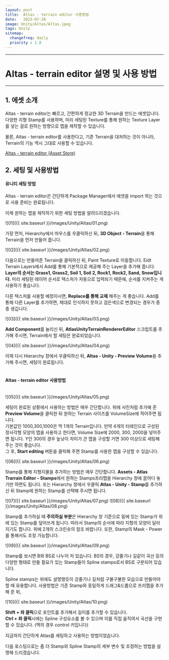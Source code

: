 ```yaml
---
layout: post
title:  Altas - terrain editor 사용방법
date:   2023-07-28
image: Unity/Altas/Altas.jpeg
tags: Unity
sitemap:
  changefreq: daily
  priority : 1.0
---
```




---
# Altas - terrain editor 설명 및 사용 방법
---
## 1. 에셋 소개
Altas - terrain editor는 빠르고, 간편하게 정교한 3D Terrain을 만드는 에셋입니다. 다양한 지형 Stamp를 사용하며, 미리 세팅된 Texture를 통해 원하는 Texture Layer를 넣는 걸로 원하는 방향으로 맵을 제작할 수 있습니다.

물론, Altas - terrain editor를 사용한다고, 기존 Terrain을 대처하는 것이 아니라, Terrain의 기능 역시 그대로 사용할 수 있습니다.


[Altas - terrain editor (Asset Store)](https://assetstore.unity.com/packages/tools/terrain/atlas-terrain-editor-207568)

## 2. 세팅 및 사용방법
#### 유니티 세팅 방법
Altas - terrain editor은 간단하게 Package Manager에서 에셋을 import 하는 것으로 사용 준비는 완료됩니다.

이제 원하는 맵을 제작하기 위한 세팅 방법을 알려드리겠습니다.

![01]({{ site.baseurl }}/images/Unity/Altas/01.png)

가장 먼저, Hierarchy에서 마우스를 우클릭하신 뒤, **3D Object - Terrain**을 통해 Terrain을 먼저 만들어 줍니다.

![02]({{ site.baseurl }}/images/Unity/Altas/02.png)

다음으로는 만들어준 Terrain을 클릭하신 뒤, Paint Texture로 이동합니다. Eidt Terrain Layers에서 Add를 통해 기본적으로 제공해 주는 Layer을 추가해 줍니다.
**Layer의 순서는 Grass1, Grass2, Soil 1, Soil 2, Rock1, Rock2, Sand, Snow입니다.** 미리 세팅된 레이어 순서로 텍스처가 자동으로 입력되기 때문에, 순서를 지켜주는 게 사용하기 좋습니다.

다른 텍스처를 사용할 예정이시면, **Replace를 통해 교체** 해주는 게 좋습니다. Add를 통해 다른 Layer를 추가하면, 제대로 인식하지 못하고 검은색으로 변경되는 경우가 종종 생깁니다.

![03]({{ site.baseurl }}/images/Unity/Altas/03.png)

**Add Component**를 눌리신 뒤, **AtlasUnityTerrainRendererEditor** 스크립트를 추가해 주시면, Terrain에서 할 세팅은 완료되었습니다.

![04]({{ site.baseurl }}/images/Unity/Altas/04.png)

이제 다시 Hierarchy 창에서 우클릭하신 뒤, **Altas - Unity - Preview Volume**을 추가해 주시면, 세팅이 완료됩니다.
<br>
<br>
#### Altas - terrain editor 사용방법
<br>
![05]({{ site.baseurl }}/images/Unity/Altas/05.png)

세팅이 완료된 상황에서 사용하는 방법은 매우 간단합니다.
위에 사진처럼 추가해 준 **Preview Volume**을 클릭한 뒤 원하는 Terrain 사이즈를 VolumeSize에 적어주면 됩니다. <br>기본값인 1000,300,1000은 딱 1개의 Terrain입니다. 만약 4개의 터레인으로 구성된 정사각형 모양의 맵을 사용하고 한다면, Volume Size에 2000, 300, 2000을 넣어주면 됩니다. Y인 300의 경우 높낮이 차이가 큰 맵을 구성할 거면 300 이상으로 세팅해 주는 것이 좋습니다.<br> 그 후, **Start editing** 버튼을 클릭해 주면 Stamp를 사용한 맵을 구성할 수 있습니다.

![06]({{ site.baseurl }}/images/Unity/Altas/06.png)

Stamp를 통해 지형지물을 추가하는 방법은 매우 간단합니다.
**Assets - Atlas Trarrain Editor - Stamps**에서 원하는 Stamps프리팹을 Hierarchy 창에 끌어다 놓기만 하면도 됩니다. 또는 Hierarchy 창에서 우클릭 **Atlas - Unity - Stamp**를 추가하신 뒤 Stamp에 원하는 Stamp를 선택해 주시면 됩니다.

![07]({{ site.baseurl }}/images/Unity/Altas/07.png)
![08]({{ site.baseurl }}/images/Unity/Altas/08.png)

Stamp를 추가하실 때 **주의하실 부분**은 Hierarchy 창 기준으로 밑에 있는 Stamp가 위에 있는 Stamp를 덮어쓰게 됩니다. 따라서 Stamp의 순서에 따라 지형의 모양이 달라지기도 합니다.
위에 2개의 스크린숏의 참조 바랍니다. 또한, Stamp의 Mask - Power를 통해서도 조정 가능합니다.

![09]({{ site.baseurl }}/images/Unity/Altas/09.png)

Stamp를 보시면 B와 BS로 나누어 저 있습니다. BS의 경우, 강줄기나 길같이 곡선 등의 다양한 형태로 만들 필요가 있는 Stamp들이 Spline stamps로서 BS로 구분되어 있습니다.

Spline stamps는 위에도 설명했듯이 강줄기나 길처럼 구불구불한 모습으로 만들어야 할 때 유용합니다. 사용방법은 기존 Stamp와 동일하게 드래그&드롭으로 프리팹을 추가해 준 뒤,

![10]({{ site.baseurl }}/images/Unity/Altas/10.png)


**Shift + 좌 클릭**으로 포인트를 추가해서 길이를 추가할 수 있습니다.<br>
**Ctrl + 좌 클릭**시에는 Spline 구성요소를 볼 수 있으며 이를 직접 움직여서 곡선을 구현할 수 있습니다.
(맥의 경우 control 키입니다)

지금까지 간단하게 Atlas를 세팅하고 사용하는 방법이었습니다.

다음 포스팅으로는 좀 더 Stamp와 Spline Stamp의 세부 변수 및 조정하는 방법을 설명해 드리겠습니다.


